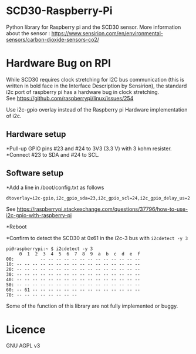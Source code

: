 # SCD30-Raspberry-Pi
Python library for Raspberry pi and the SCD30 sensor.
More information about the sensor : https://www.sensirion.com/en/environmental-sensors/carbon-dioxide-sensors-co2/

# Hardware Bug on RPI
While SCD30 requires clock stretching for I2C bus communication
(this is written in bold face in the Interface Description by Sensirion),
the standard i2c port of raspberry pi has a hardware bug 
in clock stretching.  
See https://github.com/raspberrypi/linux/issues/254

Use i2c-gpio overlay instead of the Raspberry pi Hardware implementation of i2c.
## Hardware setup
*Pull-up GPIO pins #23 and #24 to 3V3 (3.3 V) with 3 kohm resister.
*Connect #23 to SDA and #24 to SCL.
## Software setup
*Add a line in /boot/config.txt as follows
```
dtoverlay=i2c-gpio,i2c_gpio_sda=23,i2c_gpio_scl=24,i2c_gpio_delay_us=2
```
See https://raspberrypi.stackexchange.com/questions/37796/how-to-use-i2c-gpio-with-raspberry-pi

*Reboot

*Confirm to detect the SCD30 at 0x61 in the i2c-3 bus with `i2cdetect -y 3`
```
pi@raspberrypi:~ $ i2cdetect -y 3 
     0  1  2  3  4  5  6  7  8  9  a  b  c  d  e  f
00:          -- -- -- -- -- -- -- -- -- -- -- -- -- 
10: -- -- -- -- -- -- -- -- -- -- -- -- -- -- -- -- 
20: -- -- -- -- -- -- -- -- -- -- -- -- -- -- -- -- 
30: -- -- -- -- -- -- -- -- -- -- -- -- -- -- -- -- 
40: -- -- -- -- -- -- -- -- -- -- -- -- -- -- -- -- 
50: -- -- -- -- -- -- -- -- -- -- -- -- -- -- -- -- 
60: -- 61 -- -- -- -- -- -- -- -- -- -- -- -- -- -- 
70: -- -- -- -- -- -- -- --                         
```

Some of the function of this library are not fully implemented or buggy.

# Licence

GNU AGPL v3
